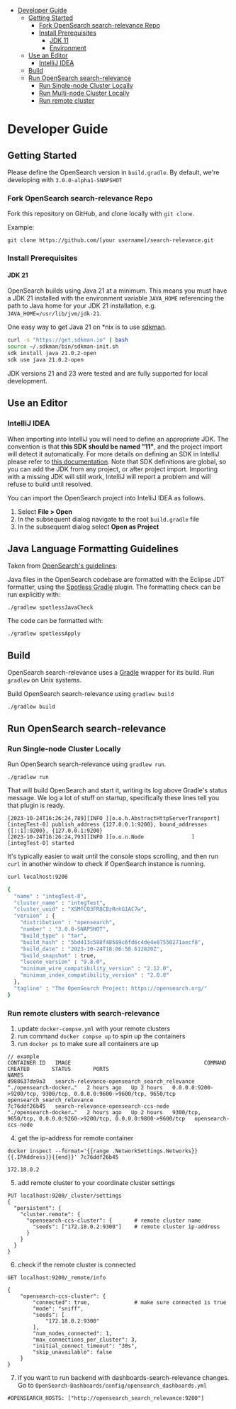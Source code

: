 - [Developer Guide](#developer-guide)
    - [Getting Started](#getting-started)
        - [Fork OpenSearch search-relevance Repo](#fork-opensearch-search-relevance-repo)
        - [Install Prerequisites](#install-prerequisites)
            - [JDK 11](#jdk-11)
            - [Environment](#Environment)
    - [Use an Editor](#use-an-editor)
        - [IntelliJ IDEA](#intellij-idea)
    - [Build](#build)
    - [Run OpenSearch search-relevance](#run-opensearch-search-relevance)
        - [Run Single-node Cluster Locally](#run-single-node-cluster-locally)
        - [Run Multi-node Cluster Locally](#run-multi-node-cluster-locally)
        - [Run remote cluster](#run-remote-clusters-with-search-relevance)

# Developer Guide

## Getting Started
Please define the OpenSearch version in `build.gradle`. By default, we're developing with `3.0.0-alpha1-SNAPSHOT`

### Fork OpenSearch search-relevance Repo

Fork this repository on GitHub, and clone locally with `git clone`.

Example:
```
git clone https://github.com/[your username]/search-relevance.git
```

### Install Prerequisites

#### JDK 21

OpenSearch builds using Java 21 at a minimum. This means you must have a JDK 21 installed with the environment variable
`JAVA_HOME` referencing the path to Java home for your JDK 21 installation, e.g. `JAVA_HOME=/usr/lib/jvm/jdk-21`.

One easy way to get Java 21 on *nix is to use [sdkman](https://sdkman.io/).

```bash
curl -s "https://get.sdkman.io" | bash
source ~/.sdkman/bin/sdkman-init.sh
sdk install java 21.0.2-open
sdk use java 21.0.2-open
``````

JDK versions 21 and 23 were tested and are fully supported for local development.

## Use an Editor

### IntelliJ IDEA

When importing into IntelliJ you will need to define an appropriate JDK. The convention is that **this SDK should be named "11"**, and the project import will detect it automatically. For more details on defining an SDK in IntelliJ please refer to [this documentation](https://www.jetbrains.com/help/idea/sdk.html#define-sdk). Note that SDK definitions are global, so you can add the JDK from any project, or after project import. Importing with a missing JDK will still work, IntelliJ will report a problem and will refuse to build until resolved.

You can import the OpenSearch project into IntelliJ IDEA as follows.

1. Select **File > Open**
2. In the subsequent dialog navigate to the root `build.gradle` file
3. In the subsequent dialog select **Open as Project**

## Java Language Formatting Guidelines

Taken from [OpenSearch's guidelines](https://github.com/opensearch-project/OpenSearch/blob/main/DEVELOPER_GUIDE.md):

Java files in the OpenSearch codebase are formatted with the Eclipse JDT formatter, using the [Spotless Gradle](https://github.com/diffplug/spotless/tree/master/plugin-gradle) plugin. The formatting check can be run explicitly with:

    ./gradlew spotlessJavaCheck

The code can be formatted with:

    ./gradlew spotlessApply

## Build

OpenSearch search-relevance uses a [Gradle](https://docs.gradle.org/6.6.1/userguide/userguide.html) wrapper for its build.
Run `gradlew` on Unix systems.

Build OpenSearch search-relevance using `gradlew build`

```
./gradlew build
```

## Run OpenSearch search-relevance

### Run Single-node Cluster Locally
Run OpenSearch search-relevance using `gradlew run`.

```shell script
./gradlew run
```
That will build OpenSearch and start it, writing its log above Gradle's status message. We log a lot of stuff on startup, specifically these lines tell you that plugin is ready.
```
[2023-10-24T16:26:24,789][INFO ][o.o.h.AbstractHttpServerTransport] [integTest-0] publish_address {127.0.0.1:9200}, bound_addresses {[::1]:9200}, {127.0.0.1:9200}
[2023-10-24T16:26:24,793][INFO ][o.o.n.Node               ] [integTest-0] started
```

It's typically easier to wait until the console stops scrolling, and then run `curl` in another window to check if OpenSearch instance is running.

```bash
curl localhost:9200

{
  "name" : "integTest-0",
  "cluster_name" : "integTest",
  "cluster_uuid" : "XSMfCO3FR8CBzRnhG1AC7w",
  "version" : {
    "distribution" : "opensearch",
    "number" : "3.0.0-SNAPSHOT",
    "build_type" : "tar",
    "build_hash" : "5bd413c588f48589c6fd6c4de4e87550271aecf8",
    "build_date" : "2023-10-24T18:06:58.612820Z",
    "build_snapshot" : true,
    "lucene_version" : "9.8.0",
    "minimum_wire_compatibility_version" : "2.12.0",
    "minimum_index_compatibility_version" : "2.0.0"
  },
  "tagline" : "The OpenSearch Project: https://opensearch.org/"
}
```

### Run remote clusters with search-relevance
1. update `docker-compse.yml` with your remote clusters
2. run command `docker compse up` to spin up the containers
3. run `docker ps` to make sure all containers are up
```
// example
CONTAINER ID   IMAGE                                          COMMAND                  CREATED       STATUS       PORTS                                                                NAMES
d988637da9a3   search-relevance-opensearch_search_relevance  "./opensearch-docker…"   2 hours ago   Up 2 hours   0.0.0.0:9200->9200/tcp, 9300/tcp, 0.0.0.0:9600->9600/tcp, 9650/tcp   opensearch_search_relevance
7c76ddf26b45   search-relevance-opensearch-ccs-node          "./opensearch-docker…"   2 hours ago   Up 2 hours   9300/tcp, 9650/tcp, 0.0.0.0:9260->9200/tcp, 0.0.0.0:9800->9600/tcp   opensearch-ccs-node
```
4. get the ip-address for remote container
```
docker inspect --format='{{range .NetworkSettings.Networks}}{{.IPAddress}}{{end}}' 7c76ddf26b45

172.18.0.2
```
5. add remote cluster to your coordinate cluster settings
```
PUT localhost:9200/_cluster/settings
{
  "persistent": {
    "cluster.remote": {
      "opensearch-ccs-cluster": {       # remote cluster name
        "seeds": ["172.18.0.2:9300"]    # remote cluster ip-address
      }
    }
  }
}
```
6. check if the remote cluster is connected
```
GET localhost:9200/_remote/info

{
	"opensearch-ccs-cluster": {
		"connected": true,              # make sure connected is true
		"mode": "sniff",
		"seeds": [
			"172.18.0.2:9300"
		],
		"num_nodes_connected": 1,
		"max_connections_per_cluster": 3,
		"initial_connect_timeout": "30s",
		"skip_unavailable": false
	}
}
```
7. if you want to run backend with dashboards-search-relevance changes. Go to `OpenSearch-Dashboards/config/opensearch_dashboards.yml`
```
#OPENSEARCH_HOSTS: ["http://opensearch_search_relevance:9200"]
```
